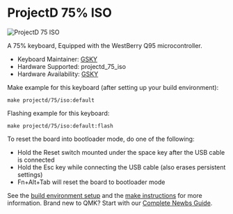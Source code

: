 # ProjectD 75% ISO 
![ProjectD 75 ISO](https://imgur.com/pbGXTUdh.png)


A 75% keyboard, Equipped with the WestBerry Q95 microcontroller.

* Keyboard Maintainer: [GSKY](https://github.com/gksygithub)
* Hardware Supported: projectd_75_iso
* Hardware Availability: [GSKY](https://github.com/gskygithub/projectd_75_iso)

Make example for this keyboard (after setting up your build environment):

    make projectd/75/iso:default

Flashing example for this keyboard:

    make projectd/75/iso:default:flash

To reset the board into bootloader mode, do one of the following:

* Hold the Reset switch mounted under the space key after the USB cable is connected
* Hold the Esc key while connecting the USB cable (also erases persistent settings)
* Fn+Alt+Tab will reset the board to bootloader mode

See the [build environment setup](https://docs.qmk.fm/#/getting_started_build_tools) and the [make instructions](https://docs.qmk.fm/#/getting_started_make_guide) for more information. Brand new to QMK? Start with our [Complete Newbs Guide](https://docs.qmk.fm/#/newbs).

